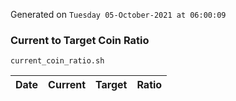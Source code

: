 Generated on `Tuesday 05-October-2021 at 06:00:09`

### Current to Target Coin Ratio
`current_coin_ratio.sh`

Date|Current|Target|Ratio
---|---|---|---
